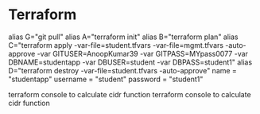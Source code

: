 # Terraform

alias G="git pull"
alias A="terraform init"
alias B="terraform plan"
alias C="terraform apply -var-file=student.tfvars -var-file=mgmt.tfvars -auto-approve -var GITUSER=AnoopKumar39 -var GITPASS=MYpass0077 -var DBNAME=studentapp -var DBUSER=student -var DBPASS=student1"
alias D="terraform destroy -var-file=student.tfvars -auto-approve"
  name                 = "studentapp"
  username             = "student"
  password             = "student1"

terraform console to calculate cidr function
terraform console to calculate cidr function
